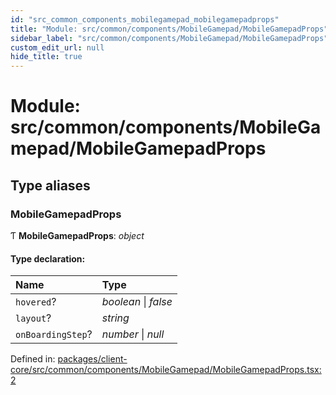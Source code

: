 ```yaml
---
id: "src_common_components_mobilegamepad_mobilegamepadprops"
title: "Module: src/common/components/MobileGamepad/MobileGamepadProps"
sidebar_label: "src/common/components/MobileGamepad/MobileGamepadProps"
custom_edit_url: null
hide_title: true
---
```


# Module: src/common/components/MobileGamepad/MobileGamepadProps

## Type aliases

### MobileGamepadProps

Ƭ **MobileGamepadProps**: *object*

#### Type declaration:

Name | Type |
:------ | :------ |
`hovered`? | *boolean* \| *false* |
`layout`? | *string* |
`onBoardingStep`? | *number* \| *null* |

Defined in: [packages/client-core/src/common/components/MobileGamepad/MobileGamepadProps.tsx:2](https://github.com/xr3ngine/xr3ngine/blob/77d12cea0/packages/client-core/src/common/components/MobileGamepad/MobileGamepadProps.tsx#L2)
